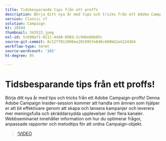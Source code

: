 ```yaml
---
title: Tidsbesparande tips från ett proffs
description: Börja ditt nya år med tips och tricks från ett Adobe Campaign-proffs! Den här Adobe Campaign Insider-sessionen kommer att handla om ämnen som hjälper dig att bli mer effektiv.. (Beskrivningarna ska vara mellan 60 och 160 tecken långa).
version: Classic v7
solution: Campaign
kt: 10504
thumbnail: 343523.jpeg
exl-id: 5cb90af1-0111-44d8-898d-2c9d6e6bb85c
source-git-commit: 8c12f7012098ea201995fe0d8c680b62a4124364
workflow-type: tm+mt
source-wordcount: '101'
ht-degree: 0%

---
```


# Tidsbesparande tips från ett proffs!

Börja ditt nya år med tips och tricks från ett Adobe Campaign-proffs! Denna Adobe Campaign Insider-session kommer att handla om ämnen som hjälper er att bli effektivare genom att skapa och lansera kampanjer och leverera mer meningsfulla och skräddarsydda upplevelser över flera kanaler. Webbseminariet innehåller information om hur du optimerar frågor, anpassade rapporter och metodtips för att ordna Campaign-objekt.

>[!VIDEO](https://video.tv.adobe.com/v/343523/?quality=12&learn=on)
